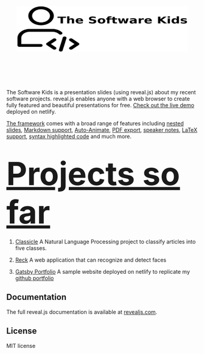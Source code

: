 <p align="center">
  <a href="https://fervent-joliot-b679eb.netlify.app/">
  <img src="swkids-gh.png" width=450 style="height: 120px; margin: 0 auto 4rem auto; background: transparent;">
  </a>
  <br><br>
</p>

The Software Kids is a presentation slides (using reveal.js) about my recent software projects. reveal.js enables anyone with a web browser to create fully featured and beautiful presentations for free. [Check out the live demo](https://fervent-joliot-b679eb.netlify.app/) deployed on netlify.

[The framework](https://revealjs.com/) comes with a broad range of features including [nested slides](https://revealjs.com/vertical-slides/), [Markdown support](https://revealjs.com/markdown/), [Auto-Animate](https://revealjs.com/auto-animate/), [PDF export](https://revealjs.com/pdf-export/), [speaker notes](https://revealjs.com/speaker-view/), [LaTeX support](https://revealjs.com/math/), [syntax highlighted code](https://revealjs.com/code/) and much more.

<h1>
  <a href="https://fervent-joliot-b679eb.netlify.app/" style="font-size: 3em;">Projects so far</a>
</h1>

1. [Classicle](https://github.com/EzzEddin/classicle)
A Natural Language Processing project to classify articles into five classes.

2. [Reck](https://github.com/EzzEddin/Reck)
A web application that can recognize and detect faces

3. [Gatsby Portfolio](https://github.com/EzzEddin/my-gatsby-blog)
A sample website deployed on netlify to replicate my [github portfolio](https://ezzeddin.github.io/)

## Documentation
The full reveal.js documentation is available at [revealjs.com](https://revealjs.com).

## License

MIT license